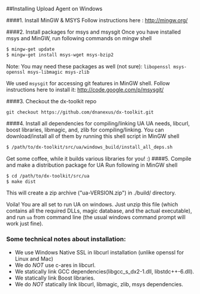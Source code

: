 ##Installing Upload Agent on Windows

####1. Install MinGW & MSYS
Follow instructions here : http://mingw.org/

####2. Install packages for msys and msysgit
Once you have installed msys and MinGW, run following commands on mingw shell
```bash
$ mingw-get update
$ mingw-get install msys-wget msys-bzip2
```
Note: You may need these packages as well (not sure): ```libopenssl msys-openssl msys-libmagic msys-zlib```

We used ``msysgit`` for accessing git features in MinGW shell. Follow instructions here to install it: http://code.google.com/p/msysgit/

####3. Checkout the dx-toolkit repo
```
git checkout https://github.com/dnanexus/dx-toolkit.git
```

####4. Install all dependencies for compiling/linking UA
UA needs, libcurl, boost libraries, libmagic, and, zlib for compiling/linking. You can download/install all of them by running this shell script in MinGW shell
```bash
$ /path/to/dx-toolkit/src/ua/windows_build/install_all_deps.sh
```
Get some coffee, while it builds various libraries for you! :)
####5. Compile and make a distribution package for UA
Run following in MinGW shell
```bash
$ cd /path/to/dx-toolkit/src/ua
$ make dist
```
This will create a zip archive ("ua-VERSION.zip") in ./build/ directory.

Voila! You are all set to run UA on windows. Just unzip this file (which contains all the required DLLs, magic database, and the actual executable), and run ```ua``` from command line (the usual windows command prompt will work just fine).

### Some technical notes about installation:

- We use Windows Native SSL in libcurl installation (unlike openssl for Linux and Mac)
- We do *NOT* use c-ares in libcurl.
- We statically link GCC dependencies(libgcc_s_dx2-1.dll, libstdc++-6.dll).
- We statically link Boost libraries.
- We do *NOT* statically link libcurl, libmagic, zlib, msys dependencies.